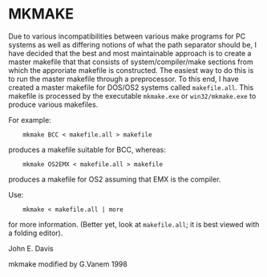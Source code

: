 MKMAKE
======

Due to various incompatibilities between various make programs for PC
systems as well as differing notions of what the path separator should
be, I have decided that the best and most maintainable approach is to
create a master makefile that that consists of system/compiler/make
sections from which the approriate makefile is constructed.  The
easiest way to do this is to run the master makefile through a
preprocessor.  To this end, I have created a master makefile for
DOS/OS2 systems called `makefile.all`.  This makefile is processed by
the executable `mkmake.exe` or `win32/mkmake.exe` to produce various makefiles.

For example:
```
    mkmake BCC < makefile.all > makefile
```

produces a makefile suitable for BCC, whereas:
```
    mkmake OS2EMX < makefile.all > makefile
```

produces a makefile for OS2 assuming that EMX is the compiler.

Use:
```
    mkmake < makefile.all | more
```

for more information.  (Better yet, look at `makefile.all`; it is best
viewed with a folding editor).

John E. Davis

mkmake modified by G.Vanem 1998

